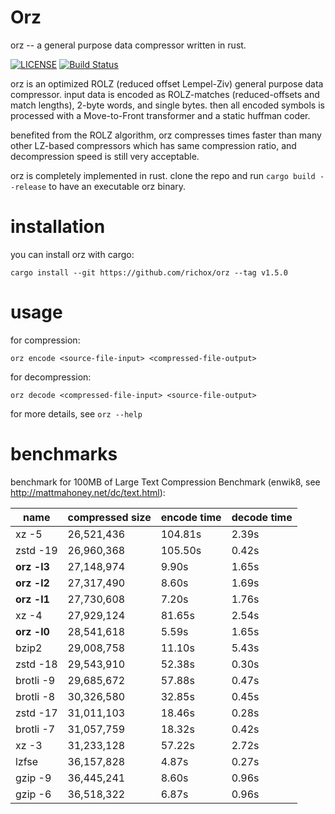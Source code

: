 Orz
===
orz -- a general purpose data compressor written in rust.

[![LICENSE](https://img.shields.io/badge/license-MIT-000000.svg)](https://github.com/richox/orz/blob/master/LICENSE)
[![Build Status](https://travis-ci.org/richox/orz.svg?branch=master)](https://travis-ci.org/richox/orz)

orz is an optimized ROLZ (reduced offset Lempel-Ziv) general purpose data compressor. input data is encoded as ROLZ-matches (reduced-offsets and match lengths), 2-byte words, and single bytes. then all encoded symbols is processed with a Move-to-Front transformer and a static huffman coder.

benefited from the ROLZ algorithm, orz compresses times faster than many other LZ-based compressors which has same compression ratio, and decompression speed is still very acceptable.

orz is completely implemented in rust. clone the repo and run `cargo build --release` to have an executable orz binary.

installation
============
you can install orz with cargo:

    cargo install --git https://github.com/richox/orz --tag v1.5.0

usage
=====

for compression:

    orz encode <source-file-input> <compressed-file-output>

for decompression:

    orz decode <compressed-file-input> <source-file-output>

for more details, see `orz --help`

benchmarks
==========
benchmark for 100MB of Large Text Compression Benchmark (enwik8, see http://mattmahoney.net/dc/text.html):

| name        | compressed size | encode time | decode time |
|-------------|-----------------|-------------|-------------|
| xz -5       | 26,521,436      | 104.81s     | 2.39s       |
| zstd -19    | 26,960,368      | 105.50s     | 0.42s       |
| **orz -l3** | 27,148,974      | 9.90s       | 1.65s       |
| **orz -l2** | 27,317,490      | 8.60s       | 1.69s       |
| **orz -l1** | 27,730,608      | 7.20s       | 1.76s       |
| xz -4       | 27,929,124      | 81.65s      | 2.54s       |
| **orz -l0** | 28,541,618      | 5.59s       | 1.65s       |
| bzip2       | 29,008,758      | 11.10s      | 5.43s       |
| zstd -18    | 29,543,910      | 52.38s      | 0.30s       |
| brotli -9   | 29,685,672      | 57.88s      | 0.47s       |
| brotli -8   | 30,326,580      | 32.85s      | 0.45s       |
| zstd -17    | 31,011,103      | 18.46s      | 0.28s       |
| brotli -7   | 31,057,759      | 18.32s      | 0.42s       |
| xz -3       | 31,233,128      | 57.22s      | 2.72s       |
| lzfse       | 36,157,828      | 4.87s       | 0.27s       |
| gzip -9     | 36,445,241      | 8.60s       | 0.96s       |
| gzip -6     | 36,518,322      | 6.87s       | 0.96s       |
